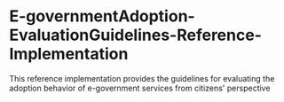 # E-governmentAdoption-EvaluationGuidelines-Reference-Implementation
This reference implementation provides the guidelines for evaluating the adoption behavior of e-government services from citizens' perspective
